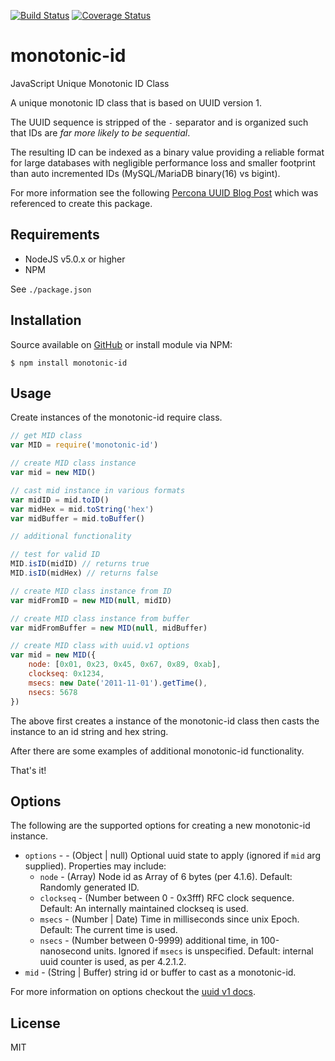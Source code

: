 [![Build Status](https://travis-ci.org/gregl83/monotonic-id.svg?branch=master)](https://travis-ci.org/gregl83/monotonic-id)
[![Coverage Status](https://coveralls.io/repos/gregl83/monotonic-id/badge.svg)](https://coveralls.io/r/gregl83/monotonic-id?branch=master)
# monotonic-id

JavaScript Unique Monotonic ID Class

A unique monotonic ID class that is based on UUID version 1.

The UUID sequence is stripped of the `-` separator and is organized such that IDs are *far more likely to be sequential*.

The resulting ID can be indexed as a binary value providing a reliable format for large databases with negligible performance loss and smaller footprint than auto incremented IDs (MySQL/MariaDB binary(16) vs bigint).

For more information see the following [Percona UUID Blog Post](https://www.percona.com/blog/2014/12/19/store-uuid-optimized-way/) which was referenced to create this package.

## Requirements

- NodeJS v5.0.x or higher
- NPM

See `./package.json`

## Installation

Source available on [GitHub](https://github.com/gregl83/monotonic-id) or install module via NPM:

    $ npm install monotonic-id

## Usage

Create instances of the monotonic-id require class.

```js
// get MID class
var MID = require('monotonic-id')

// create MID class instance
var mid = new MID()

// cast mid instance in various formats
var midID = mid.toID()
var midHex = mid.toString('hex')
var midBuffer = mid.toBuffer()

// additional functionality

// test for valid ID
MID.isID(midID) // returns true
MID.isID(midHex) // returns false

// create MID class instance from ID
var midFromID = new MID(null, midID)

// create MID class instance from buffer
var midFromBuffer = new MID(null, midBuffer)

// create MID class with uuid.v1 options
var mid = new MID({
    node: [0x01, 0x23, 0x45, 0x67, 0x89, 0xab],
    clockseq: 0x1234,
    msecs: new Date('2011-11-01').getTime(),
    nsecs: 5678
})
```

The above first creates a instance of the monotonic-id class then casts the instance to an id string and hex string.

After there are some examples of additional monotonic-id functionality.

That's it!

## Options

The following are the supported options for creating a new monotonic-id instance.

- `options` - - (Object | null) Optional uuid state to apply (ignored if `mid` arg supplied). Properties may include:
  - `node` - (Array) Node id as Array of 6 bytes (per 4.1.6). Default: Randomly generated ID.
  - `clockseq` - (Number between 0 - 0x3fff) RFC clock sequence.  Default: An internally maintained clockseq is used.
  - `msecs` - (Number | Date) Time in milliseconds since unix Epoch.  Default: The current time is used.
  - `nsecs` - (Number between 0-9999) additional time, in 100-nanosecond units. Ignored if `msecs` is unspecified. Default: internal uuid counter is used, as per 4.2.1.2.
- `mid` - (String | Buffer) string id or buffer to cast as a monotonic-id.

For more information on options checkout the [uuid v1 docs](https://github.com/broofa/node-uuid).

## License

MIT

